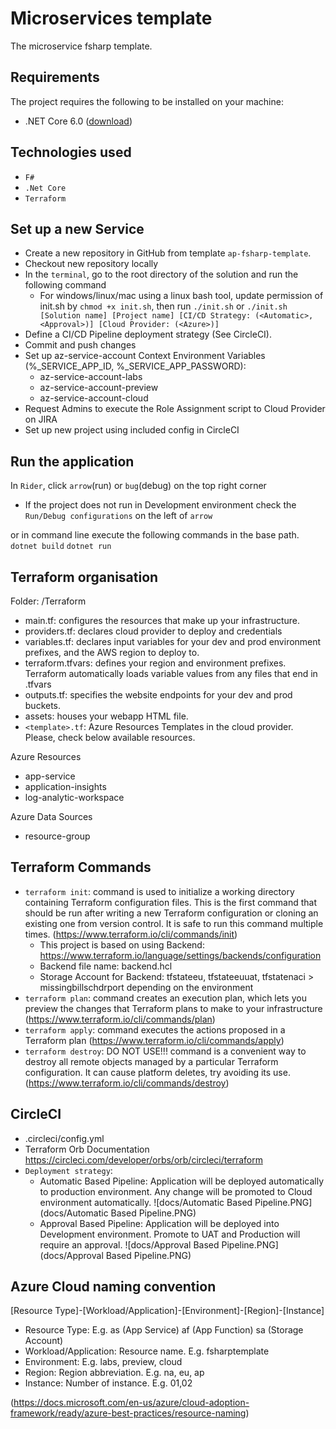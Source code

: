 # Microservices template
The microservice fsharp template.

## Requirements
The project requires the following to be installed on your machine:
* .NET Core 6.0 ([download](https://dotnet.microsoft.com/download/dotnet-core))

## Technologies used
* `F#`
* `.Net Core`
* `Terraform`

## Set up a new Service
* Create a new repository in GitHub from template `ap-fsharp-template`.
* Checkout new repository locally
* In the `terminal`, go to the root directory of the solution and run the following command
  * For windows/linux/mac using a linux bash tool, update permission of init.sh by `chmod +x init.sh`, then run
    `./init.sh` or `./init.sh [Solution name] [Project name] [CI/CD Strategy: (<Automatic>,<Approval>)] [Cloud Provider: (<Azure>)]`
* Define a CI/CD Pipeline deployment strategy (See CircleCI).
* Commit and push changes
* Set up az-service-account Context Environment Variables (%_SERVICE_APP_ID, %_SERVICE_APP_PASSWORD):
  * az-service-account-labs
  * az-service-account-preview
  * az-service-account-cloud
* Request Admins to execute the Role Assignment script to Cloud Provider on JIRA 
* Set up new project using included config in CircleCI

## Run the application
In `Rider`, click `arrow`(run) or `bug`(debug) on the top right corner
* If the project does not run in Development environment check the `Run/Debug configurations` on the left of `arrow`

or
in command line execute the following commands in the base path.
`dotnet build`
`dotnet run`

## Terraform organisation
Folder: /Terraform
* main.tf: configures the resources that make up your infrastructure.
* providers.tf: declares cloud provider to deploy and credentials
* variables.tf: declares input variables for your dev and prod environment prefixes, and the AWS region to deploy to.
* terraform.tfvars: defines your region and environment prefixes. Terraform automatically loads variable values from any files that end in .tfvars
* outputs.tf: specifies the website endpoints for your dev and prod buckets.
* assets: houses your webapp HTML file.
* `<template>.tf`: Azure Resources Templates in the cloud provider. Please, check below available resources.

Azure Resources
* app-service
* application-insights
* log-analytic-workspace
  
Azure Data Sources
* resource-group

## Terraform Commands
* `terraform init`: command is used to initialize a working directory containing Terraform configuration files. This is the first command that should be run after writing a new Terraform configuration or cloning an existing one from version control. It is safe to run this command multiple times.
  (https://www.terraform.io/cli/commands/init)
    * This project is based on using Backend: https://www.terraform.io/language/settings/backends/configuration
    * Backend file name: backend.hcl
    * Storage Account for Backend: tfstateeu, tfstateeuuat, tfstatenaci > missingbillschdrport depending on the environment
* `terraform plan`: command creates an execution plan, which lets you preview the changes that Terraform plans to make to your infrastructure
  (https://www.terraform.io/cli/commands/plan)
* `terraform apply`: command executes the actions proposed in a Terraform plan
  (https://www.terraform.io/cli/commands/apply)
* `terraform destroy`: DO NOT USE!!! command is a convenient way to destroy all remote objects managed by a particular Terraform configuration. It can cause platform deletes, try avoiding its use.  
  (https://www.terraform.io/cli/commands/destroy)

## CircleCI
* .circleci/config.yml
* Terraform Orb Documentation
https://circleci.com/developer/orbs/orb/circleci/terraform
* `Deployment strategy`:
  * Automatic Based Pipeline: Application will be deployed automatically to production environment. Any change will be promoted to Cloud environment automatically.
  ![docs/Automatic Based Pipeline.PNG](docs/Automatic Based Pipeline.PNG)
  * Approval Based Pipeline: Application will be deployed into Development environment. Promote to UAT and Production will require an approval.
  ![docs/Approval Based Pipeline.PNG](docs/Approval Based Pipeline.PNG)


## Azure Cloud naming convention
[Resource Type]-[Workload/Application]-[Environment]-[Region]-[Instance]
* Resource Type: E.g. as (App Service) af (App Function) sa (Storage Account)
* Workload/Application: Resource name. E.g. fsharptemplate
* Environment: E.g. labs, preview, cloud
* Region: Region abbreviation. E.g. na, eu, ap
* Instance: Number of instance. E.g. 01,02

(https://docs.microsoft.com/en-us/azure/cloud-adoption-framework/ready/azure-best-practices/resource-naming)
